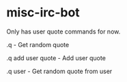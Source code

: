 # misc-irc-bot

Only has user quote commands for now. 

.q - Get random quote

.q add user quote - Add user quote
  
.q user - Get random quote from user
